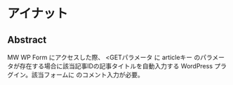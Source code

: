 # アイナット

## Abstract

MW WP Form にアクセスした際、 <GETパラメータ に articleキー のパラメータが存在する場合に該当記事IDの記事タイトルを自動入力する WordPress プラグイン。該当フォームに <!-- 記事ID --> のコメント入力が必要。